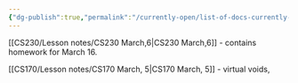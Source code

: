 ```yaml
---
{"dg-publish":true,"permalink":"/currently-open/list-of-docs-currently-open/"}
---
```


[[CS230/Lesson notes/CS230 March,6\|CS230 March,6]]  - contains homework for March 16.

[[CS170/Lesson notes/CS170 March, 5\|CS170 March, 5]] - virtual voids,

